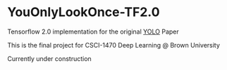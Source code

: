 # YouOnlyLookOnce-TF2.0
Tensorflow 2.0 implementation for the original [YOLO](https://arxiv.org/abs/1506.02640) Paper

This is the final project for CSCI-1470 Deep Learning @ Brown University

Currently under construction 
